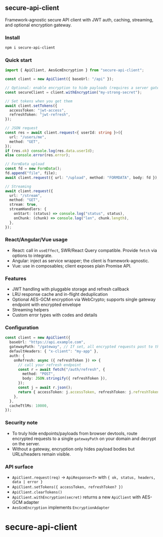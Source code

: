 ## secure-api-client

Framework-agnostic secure API client with JWT auth, caching, streaming, and optional encryption gateway.

### Install

```bash
npm i secure-api-client
```

### Quick start

```ts
import { ApiClient, AesGcmEncryption } from "secure-api-client";

const client = new ApiClient({ baseUrl: "/api" });

// Optional: enable encryption to hide payloads (requires a server gateway to decrypt)
const secureClient = client.withEncryption("my-strong-secret");

// Set tokens when you get them
await client.setTokens({
  accessToken: "jwt-access",
  refreshToken: "jwt-refresh",
});

// JSON request
const res = await client.request<{ userId: string }>({
  url: "/users/me",
  method: "GET",
});
if (res.ok) console.log(res.data.userId);
else console.error(res.error);

// FormData upload
const fd = new FormData();
fd.append("file", file);
await client.request({ url: "/upload", method: "FORMDATA", body: fd });

// Streaming
await client.request({
  url: "/stream",
  method: "GET",
  stream: true,
  streamHandlers: {
    onStart: (status) => console.log("status", status),
    onChunk: (chunk) => console.log("len", chunk.length),
  },
});
```

### React/Angular/Vue usage

- React: call in `useEffect`, SWR/React Query compatible. Provide `fetch` via options to integrate.
- Angular: inject as service wrapper; the client is framework-agnostic.
- Vue: use in composables; client exposes plain Promise API.

### Features

- JWT handling with pluggable storage and refresh callback
- LRU response cache and in-flight deduplication
- Optional AES-GCM encryption via WebCrypto; supports single gateway endpoint with encrypted envelope
- Streaming helpers
- Custom error types with codes and details

### Configuration

```ts
const client = new ApiClient({
  baseUrl: "https://api.example.com",
  gatewayPath: "/gateway", // If set, all encrypted requests post to this path
  defaultHeaders: { "x-client": "my-app" },
  auth: {
    onRefresh: async ({ refreshToken }) => {
      // call your refresh endpoint
      const r = await fetch("/auth/refresh", {
        method: "POST",
        body: JSON.stringify({ refreshToken }),
      });
      const j = await r.json();
      return { accessToken: j.accessToken, refreshToken: j.refreshToken };
    },
  },
  cacheTtlMs: 10000,
});
```

### Security note

- To truly hide endpoints/payloads from browser devtools, route encrypted requests to a single `gatewayPath` on your domain and decrypt on the server.
- Without a gateway, encryption only hides payload bodies but URLs/headers remain visible.

### API surface

- `ApiClient.request(req)` → `ApiResponse<T>` with `{ ok, status, headers, data | error }`
- `ApiClient.setTokens({ accessToken, refreshToken? })`
- `ApiClient.clearTokens()`
- `ApiClient.withEncryption(secret)` returns a new `ApiClient` with AES-GCM adapter
- `AesGcmEncryption` implements `EncryptionAdapter`

# secure-api-client
